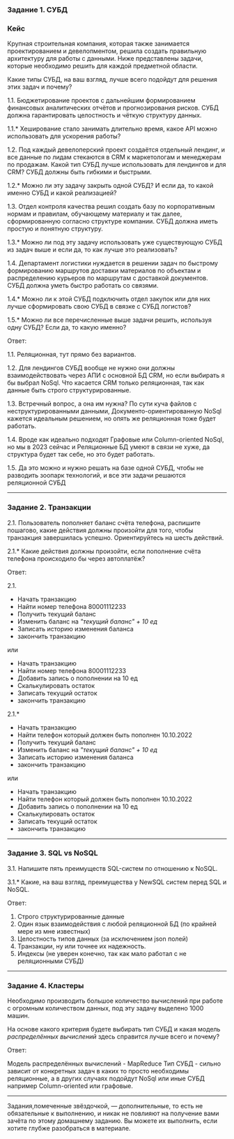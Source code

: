 
### Задание 1. СУБД

### Кейс
Крупная строительная компания, которая также занимается проектированием и девелопментом, решила создать 
правильную архитектуру для работы с данными. Ниже представлены задачи, которые необходимо решить для
каждой предметной области. 

Какие типы СУБД, на ваш взгляд, лучше всего подойдут для решения этих задач и почему? 
 
1.1. Бюджетирование проектов с дальнейшим формированием финансовых аналитических отчётов и прогнозирования рисков.
СУБД должна гарантировать целостность и чёткую структуру данных.

1.1.* Хеширование стало занимать длительно время, какое API можно использовать для ускорения работы? 

1.2. Под каждый девелоперский проект создаётся отдельный лендинг, и все данные по лидам стекаются в CRM к 
маркетологам и менеджерам по продажам. Какой тип СУБД лучше использовать для лендингов и для CRM? 
СУБД должны быть гибкими и быстрыми.

1.2.* Можно ли эту задачу закрыть одной СУБД? И если да, то какой именно СУБД и какой реализацией?

1.3. Отдел контроля качества решил создать базу по корпоративным нормам и правилам, обучающему материалу 
и так далее, сформированную согласно структуре компании. СУБД должна иметь простую и понятную структуру.

1.3.* Можно ли под эту задачу использовать уже существующую СУБД из задач выше и если да, то как лучше это 
реализовать?

1.4. Департамент логистики нуждается в решении задач по быстрому формированию маршрутов доставки материалов 
по объектам и распределению курьеров по маршрутам с доставкой документов. СУБД должна уметь быстро работать
со связями.

1.4.* Можно ли к этой СУБД подключить отдел закупок или для них лучше сформировать свою СУБД в связке с СУБД 
логистов?

1.5.* Можно ли все перечисленные выше задачи решить, используя одну СУБД? Если да, то какую именно?

Ответ:

1.1. Реляционная, тут прямо без вариантов.

1.2. Для лендингов СУБД вообще не нужно они должны взаимодействовать через АПИ с основной БД CRM, но если выбирать я бы выбрал NoSql. Что касается CRM только реляционная, так как данные быть строго структурированные.

1.3. Встречный вопрос, а она им нужна? По сути куча файлов с неструктурированными данными, Документо-ориентированную NoSql кажется идеальным решением, но опять же реляционная тоже будет работать.

1.4. Вроде как идеально подходят Графовые или Column-oriented NoSql, но мы в 2023 сейчас и Реляционные БД умеют в связи не хуже, да структура будет так себе, но это будет работать.

1.5. Да это можно и нужно решать на базе одной СУБД, чтобы не разводить зоопарк технологий, и все эти задачи решаются реляционной СУБД

---

### Задание 2. Транзакции

2.1. Пользователь пополняет баланс счёта телефона, распишите пошагово, какие действия должны произойти для того, чтобы 
транзакция завершилась успешно. Ориентируйтесь на шесть действий.

2.1.* Какие действия должны произойти, если пополнение счёта телефона происходило бы через автоплатёж?

Ответ:

2.1.

- Начать транзакцию
- Найти номер телефона 80001112233
- Получить текущий баланс
- Изменить баланс на _"текущий баланс" + 10 ед_
- Записать историю изменения баланса
- закончить транзакцию

или

- Начать транзакцию
- Найти номер телефона 80001112233
- Добавить запись о пополнении на 10 ед
- Скалькулировать остаток
- Записать текущий остаток
- закончить транзакцию

2.1.*

- Начать транзакцию
- Найти телефон который должен быть пополнен 10.10.2022
- Получить текущий баланс
- Изменить баланс на _"текущий баланс" + 10 ед_
- Записать историю изменения баланса
- закончить транзакцию

или 

- Начать транзакцию
- Найти телефон который должен быть пополнен 10.10.2022
- Добавить запись о пополнении на 10 ед
- Скалькулировать остаток
- Записать текущий остаток
- закончить транзакцию

---

### Задание 3. SQL vs NoSQL

3.1. Напишите пять преимуществ SQL-систем по отношению к NoSQL. 

3.1.* Какие, на ваш взгляд, преимущества у NewSQL систем перед SQL и NoSQL.

Ответ:

1. Строго структурированные данные
2. Один язык взаимодействия с любой реляционной БД (по крайней мере из мне известных)
3. Целостность типов данных (за исключением json полей)
4. Транзакции, ну или точнее их надежность.
5. Индексы (не уверен конечно, так как мало работал с не реляционными СУБД)

---

### Задание 4. Кластеры

Необходимо производить большое количество вычислений при работе с огромным количеством данных, под эту задачу 
выделено 1000 машин. 

На основе какого критерия будете выбирать тип СУБД и какая модель *распределённых вычислений* 
здесь справится лучше всего и почему?

Ответ:

Модель распределённых вычислений - MapReduce
Тип СУБД - сильно зависит от конкретных задач в каких то просто необходимы реляционные, а в других случаях подойдут 
NoSql или иные СУБД например Column-oriented или графовые.

---

Задания,помеченные звёздочкой, — дополнительные, то есть не обязательные к выполнению, и никак не повлияют на получение вами зачёта по этому домашнему заданию. Вы можете их выполнить, если хотите глубже разобраться в материале.
